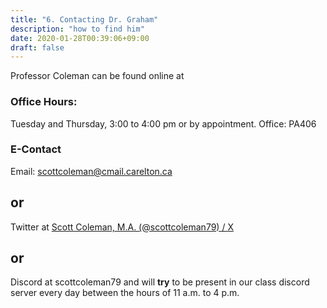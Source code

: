 ```yaml
---
title: "6. Contacting Dr. Graham"
description: "how to find him"
date: 2020-01-28T00:39:06+09:00
draft: false
---
```




Professor Coleman can be found online at

### Office Hours:

Tuesday and Thursday, 3:00 to 4:00 pm or by appointment.
Office: PA406

### E-Contact
Email: scottcoleman@cmail.carelton.ca 
## or 
Twitter at [Scott Coleman, M.A. (@scottcoleman79) / X](https://twitter.com/scottcoleman79)
## or
Discord at scottcoleman79 and will **try** to be present in our class discord server every day between the hours of 11 a.m. to 4 p.m.

